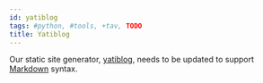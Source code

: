 ```yaml
---
id: yatiblog
tags: #python, #tools, +tav, TODO
title: Yatiblog
---
```


Our static site generator, [yatiblog](https://github.com/tav/yatiblog), needs to be updated to support [Markdown](http://daringfireball.net/projects/markdown/) syntax.